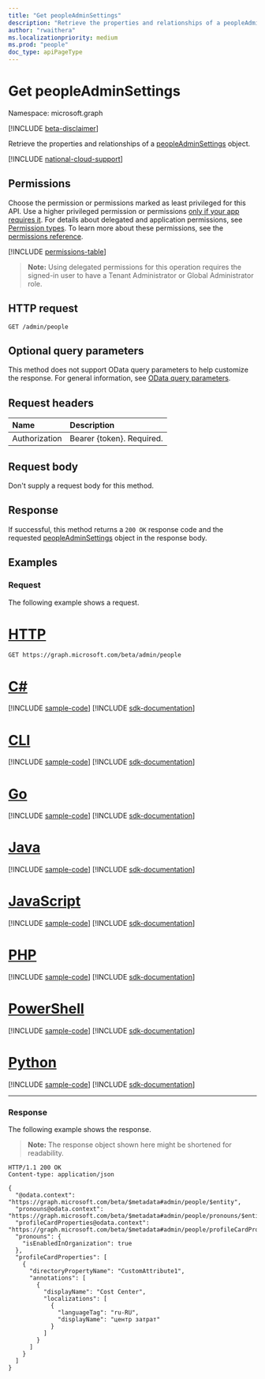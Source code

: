 ```yaml
---
title: "Get peopleAdminSettings"
description: "Retrieve the properties and relationships of a peopleAdminSettings object."
author: "rwaithera"
ms.localizationpriority: medium
ms.prod: "people"
doc_type: apiPageType
---
```


# Get peopleAdminSettings

Namespace: microsoft.graph

[!INCLUDE [beta-disclaimer](../../includes/beta-disclaimer.md)]

Retrieve the properties and relationships of a [peopleAdminSettings](../resources/peopleadminsettings.md) object.

[!INCLUDE [national-cloud-support](../../includes/all-clouds.md)]

## Permissions

Choose the permission or permissions marked as least privileged for this API. Use a higher privileged permission or permissions [only if your app requires it](/graph/permissions-overview#best-practices-for-using-microsoft-graph-permissions). For details about delegated and application permissions, see [Permission types](/graph/permissions-overview#permission-types). To learn more about these permissions, see the [permissions reference](/graph/permissions-reference).

<!-- { "blockType": "permissions", "name": "peopleadminsettings_get" } -->
[!INCLUDE [permissions-table](../includes/permissions/peopleadminsettings-get-permissions.md)]

>**Note:** Using delegated permissions for this operation requires the signed-in user to have a Tenant Administrator or Global Administrator role.

## HTTP request

<!-- { "blockType": "ignored" } -->
```http
GET /admin/people
```

## Optional query parameters

This method does not support OData query parameters to help customize the response. For general information, see [OData query parameters](/graph/query-parameters).

## Request headers

|Name|Description|
|:---|:---|
|Authorization|Bearer {token}. Required.|

## Request body

Don't supply a request body for this method.

## Response

If successful, this method returns a `200 OK` response code and the requested [peopleAdminSettings](../resources/peopleadminsettings.md) object in the response body.

## Examples

### Request

The following example shows a request.

# [HTTP](#tab/http)
<!-- {
  "blockType": "request",
  "name": "get_peopleadminsettings"
}-->
```msgraph-interactive
GET https://graph.microsoft.com/beta/admin/people
```

# [C#](#tab/csharp)
[!INCLUDE [sample-code](../includes/snippets/csharp/get-peopleadminsettings-csharp-snippets.md)]
[!INCLUDE [sdk-documentation](../includes/snippets/snippets-sdk-documentation-link.md)]

# [CLI](#tab/cli)
[!INCLUDE [sample-code](../includes/snippets/cli/get-peopleadminsettings-cli-snippets.md)]
[!INCLUDE [sdk-documentation](../includes/snippets/snippets-sdk-documentation-link.md)]

# [Go](#tab/go)
[!INCLUDE [sample-code](../includes/snippets/go/get-peopleadminsettings-go-snippets.md)]
[!INCLUDE [sdk-documentation](../includes/snippets/snippets-sdk-documentation-link.md)]

# [Java](#tab/java)
[!INCLUDE [sample-code](../includes/snippets/java/get-peopleadminsettings-java-snippets.md)]
[!INCLUDE [sdk-documentation](../includes/snippets/snippets-sdk-documentation-link.md)]

# [JavaScript](#tab/javascript)
[!INCLUDE [sample-code](../includes/snippets/javascript/get-peopleadminsettings-javascript-snippets.md)]
[!INCLUDE [sdk-documentation](../includes/snippets/snippets-sdk-documentation-link.md)]

# [PHP](#tab/php)
[!INCLUDE [sample-code](../includes/snippets/php/get-peopleadminsettings-php-snippets.md)]
[!INCLUDE [sdk-documentation](../includes/snippets/snippets-sdk-documentation-link.md)]

# [PowerShell](#tab/powershell)
[!INCLUDE [sample-code](../includes/snippets/powershell/get-peopleadminsettings-powershell-snippets.md)]
[!INCLUDE [sdk-documentation](../includes/snippets/snippets-sdk-documentation-link.md)]

# [Python](#tab/python)
[!INCLUDE [sample-code](../includes/snippets/python/get-peopleadminsettings-python-snippets.md)]
[!INCLUDE [sdk-documentation](../includes/snippets/snippets-sdk-documentation-link.md)]

---

### Response

The following example shows the response.

> **Note:** The response object shown here might be shortened for readability.

<!-- {
  "blockType": "response",
  "truncated": true,
  "@odata.type": "microsoft.graph.peopleAdminSettings"
} -->
```http
HTTP/1.1 200 OK
Content-type: application/json

{
  "@odata.context": "https://graph.microsoft.com/beta/$metadata#admin/people/$entity",
  "pronouns@odata.context": "https://graph.microsoft.com/beta/$metadata#admin/people/pronouns/$entity",
  "profileCardProperties@odata.context": "https://graph.microsoft.com/beta/$metadata#admin/people/profileCardProperties/$entity",
  "pronouns": {
    "isEnabledInOrganization": true
  },
  "profileCardProperties": [
    {
      "directoryPropertyName": "CustomAttribute1",
      "annotations": [
        {
          "displayName": "Cost Center",
          "localizations": [
            {
              "languageTag": "ru-RU",
              "displayName": "центр затрат"
            }
          ]
        }
      ]
    }
  ]
}
```
